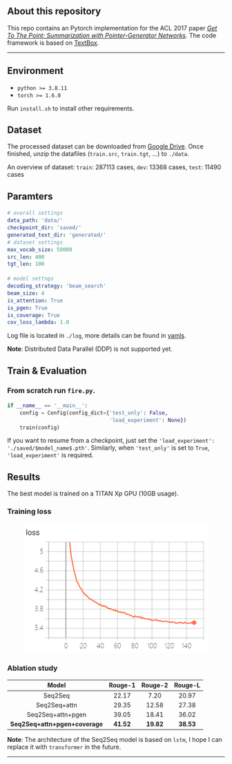 ## About this repository  

This repo contains an Pytorch implementation for the ACL 2017 paper *[Get To The Point: Summarization with Pointer-Generator Networks](https://arxiv.org/abs/1704.04368)*. The code framework is based on [TextBox](https://github.com/RUCAIBox/TextBox).

---

## Environment 

- `python >= 3.8.11` 
- `torch >= 1.6.0`

Run `install.sh` to install other requirements.

## Dataset
The processed dataset can be downloaded from [Google Drive](https://drive.google.com/file/d/1jflhxnTcuo74AzD1a2aTPoaw17lUnmuG/view?usp=sharing). Once finished, unzip the datafiles (`train.src`, `train.tgt`, ...) to `./data`. 

An overview of dataset: `train`: 287113 cases, `dev`: 13368 cases, `test`: 11490 cases


## Paramters

```yaml
# overall settings
data_path: 'data/'
checkpoint_dir: 'saved/'
generated_text_dir: 'generated/'
# dataset settings
max_vocab_size: 50000
src_len: 400
tgt_len: 100

# model settngs
decoding_strategy: 'beam_search'
beam_size: 4
is_attention: True
is_pgen: True
is_coverage: True
cov_loss_lambda: 1.0
```
Log file is located in `./log`, more details can be found in [yamls](./yamls).

**Note**: Distributed Data Parallel (DDP) is not supported yet.


## Train & Evaluation

### From scratch run `fire.py`.
```python 
if __name__ == '__main__':
    config = Config(config_dict={'test_only': False,
                                 'load_experiment': None})
    train(config)
```

If you want to resume from a checkpoint, just set the `'load_experiment': './saved/$model_name$.pth'`. Similarly, when `'test_only'` is set to `True`, `'load_experiment'` is required.

## Results

The best model is trained on a TITAN Xp GPU (10GB usage).

### Training loss 
<div align="center"><img src="images/loss.png" /></div> 

### Ablation study
<table align="center">
<thead>
<tr>
<th align="center">Model</th>
<th align="center">Rouge-1</th>
<th align="center">Rouge-2</th>
<th align="center">Rouge-L</th>
</tr>
</thead>
<tbody>
<tr>
<td align="center">Seq2Seq</td>
<td align="center">22.17</td>
<td align="center">7.20</td>
<td align="center">20.97</td>
</tr>
<tr>
<td align="center">Seq2Seq+attn</td>
<td align="center">29.35</td>
<td align="center">12.58</td>
<td align="center">27.38</td>
</tr>
<tr>
<td align="center">Seq2Seq+attn+pgen</td>
<td align="center">39.05</td>
<td align="center">18.41</td>
<td align="center">36.02</td>
</tr>
<tr>
<td align="center"><strong>Seq2Seq+attn+pgen+coverage</strong></td>
<td align="center"><strong>41.52</strong></td>
<td align="center"><strong>19.82</strong></td>
<td align="center"><strong>38.53</strong></td>
</tr>
</tbody>
</table>

**Note**: The architecture of the Seq2Seq model is based on `lstm`, I hope I can replace it with `transformer` in the future.

---
